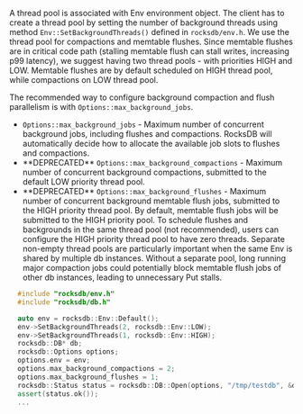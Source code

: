 A thread pool is associated with Env environment object. The client has to create a thread pool by setting the number of background threads using method <code>Env::SetBackgroundThreads()</code> defined in <code>rocksdb/env.h</code>. We use the thread pool for compactions and memtable flushes. Since memtable flushes are in critical code path (stalling memtable flush can stall writes, increasing p99 latency), we suggest having two thread pools - with priorities HIGH and LOW. Memtable flushes are by default scheduled on HIGH thread pool, while compactions on LOW thread pool.

The recommended way to configure background compaction and flush parallelism is with `Options::max_background_jobs`.

<ul>

<li> <code>Options::max_background_jobs</code> - Maximum number of concurrent background jobs, including flushes and compactions. RocksDB will automatically decide how to allocate the available job slots to flushes and compactions. 

<li> **DEPRECATED** <code>Options::max_background_compactions</code> - Maximum number of concurrent background compactions, submitted to the default LOW priority thread pool.

<li> **DEPRECATED** <code>Options::max_background_flushes</code> - Maximum number of concurrent background memtable flush jobs, submitted to the HIGH priority thread pool. By default, memtable flush jobs will be submitted to the HIGH priority pool. To schedule flushes and backgrounds in the same thread pool (not recommended), users can configure the HIGH priority thread pool to have zero threads. Separate non-empty thread pools are particularly important when the same Env is shared by multiple db instances. Without a separate pool, long running major compaction jobs could potentially block memtable flush jobs of other db instances, leading to unnecessary Put stalls.
</ul>

```cpp
  #include "rocksdb/env.h"
  #include "rocksdb/db.h"

  auto env = rocksdb::Env::Default();
  env->SetBackgroundThreads(2, rocksdb::Env::LOW);
  env->SetBackgroundThreads(1, rocksdb::Env::HIGH);
  rocksdb::DB* db;
  rocksdb::Options options;
  options.env = env;
  options.max_background_compactions = 2;
  options.max_background_flushes = 1;
  rocksdb::Status status = rocksdb::DB::Open(options, "/tmp/testdb", &db);
  assert(status.ok());
  ...
```